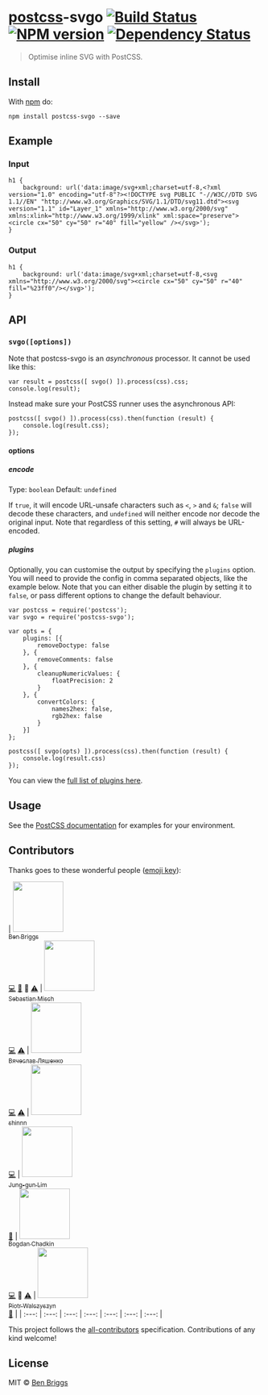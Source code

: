 <h1 id="postcsspostcss-svgo-%21build-statusci-%21npm-versionnpm-%21dependency-statusdeps"><a href="https://github.com/postcss/postcss">postcss</a>-svgo <a href="https://travis-ci.org/ben-eb/postcss-svgo"><img src="https://travis-ci.org/ben-eb/postcss-svgo.svg?branch=master" alt="Build Status" /></a> <a href="http://badge.fury.io/js/postcss-svgo"><img src="https://badge.fury.io/js/postcss-svgo.svg" alt="NPM version" /></a> <a href="https://gemnasium.com/ben-eb/postcss-svgo"><img src="https://gemnasium.com/ben-eb/postcss-svgo.svg" alt="Dependency Status" /></a></h1>

<blockquote>
  <p>Optimise inline SVG with PostCSS.</p>
</blockquote>

<h2 id="install">Install</h2>

<p>With <a href="https://npmjs.org/package/postcss-svgo">npm</a> do:</p>

<pre><code>npm install postcss-svgo --save
</code></pre>

<h2 id="example">Example</h2>

<h3 id="input">Input</h3>

<pre><code class="css">h1 {
    background: url('data:image/svg+xml;charset=utf-8,&lt;?xml version="1.0" encoding="utf-8"?&gt;&lt;!DOCTYPE svg PUBLIC "-//W3C//DTD SVG 1.1//EN" "http://www.w3.org/Graphics/SVG/1.1/DTD/svg11.dtd"&gt;&lt;svg version="1.1" id="Layer_1" xmlns="http://www.w3.org/2000/svg" xmlns:xlink="http://www.w3.org/1999/xlink" xml:space="preserve"&gt;&lt;circle cx="50" cy="50" r="40" fill="yellow" /&gt;&lt;/svg&gt;');
}
</code></pre>

<h3 id="output">Output</h3>

<pre><code class="css">h1 {
    background: url('data:image/svg+xml;charset=utf-8,&lt;svg xmlns="http://www.w3.org/2000/svg"&gt;&lt;circle cx="50" cy="50" r="40" fill="%23ff0"/&gt;&lt;/svg&gt;');
}
</code></pre>

<h2 id="api">API</h2>

<h3 id="%60svgooptions%60"><code>svgo([options])</code></h3>

<p>Note that postcss-svgo is an <em>asynchronous</em> processor. It cannot be used
like this:</p>

<pre><code class="js">var result = postcss([ svgo() ]).process(css).css;
console.log(result);
</code></pre>

<p>Instead make sure your PostCSS runner uses the asynchronous API:</p>

<pre><code class="js">postcss([ svgo() ]).process(css).then(function (result) {
    console.log(result.css);
});
</code></pre>

<h4 id="options">options</h4>

<h5 id="encode">encode</h5>

<p>Type: <code>boolean</code>
Default: <code>undefined</code></p>

<p>If <code>true</code>, it will encode URL-unsafe characters such as <code>&lt;</code>, <code>&gt;</code> and <code>&amp;</code>;
<code>false</code> will decode these characters, and <code>undefined</code> will neither encode nor
decode the original input. Note that regardless of this setting, <code>#</code> will
always be URL-encoded.</p>

<h5 id="plugins">plugins</h5>

<p>Optionally, you can customise the output by specifying the <code>plugins</code> option. You
will need to provide the config in comma separated objects, like the example
below. Note that you can either disable the plugin by setting it to <code>false</code>,
or pass different options to change the default behaviour.</p>

<pre><code class="js">var postcss = require('postcss');
var svgo = require('postcss-svgo');

var opts = {
    plugins: [{
        removeDoctype: false
    }, {
        removeComments: false
    }, {
        cleanupNumericValues: {
            floatPrecision: 2
        }
    }, {
        convertColors: {
            names2hex: false,
            rgb2hex: false
        }
    }]
};

postcss([ svgo(opts) ]).process(css).then(function (result) {
    console.log(result.css)
});
</code></pre>

<p>You can view the <a href="https://github.com/svg/svgo/tree/master/plugins">full list of plugins here</a>.</p>

<h2 id="usage">Usage</h2>

<p>See the <a href="https://github.com/postcss/postcss#usage">PostCSS documentation</a> for
examples for your environment.</p>

<h2 id="contributors">Contributors</h2>

<p>Thanks goes to these wonderful people (<a href="https://github.com/kentcdodds/all-contributors#emoji-key">emoji key</a>):</p>

<p><!-- ALL-CONTRIBUTORS-LIST:START - Do not remove or modify this section -->
| <a href="http://beneb.info"><img src="https://avatars.githubusercontent.com/u/1282980?v=3" width="100px;"/><br /><sub>Ben Briggs</sub></a><br /><a href="https://github.com/ben-eb/postcss-svgo/commits?author=ben-eb">💻</a> <a href="https://github.com/ben-eb/postcss-svgo/commits?author=ben-eb">📖</a> 👀 <a href="https://github.com/ben-eb/postcss-svgo/commits?author=ben-eb">⚠️</a> | <a href="https://sebastian-misch.de"><img src="https://avatars.githubusercontent.com/u/7263665?v=3" width="100px;"/><br /><sub>Sebastian Misch</sub></a><br /><a href="https://github.com/ben-eb/postcss-svgo/commits?author=sbstnmsch">💻</a> <a href="https://github.com/ben-eb/postcss-svgo/commits?author=sbstnmsch">⚠️</a> | <a href="https://github.com/ophyros"><img src="https://avatars.githubusercontent.com/u/11319202?v=3" width="100px;"/><br /><sub>Вячеслав Ляшенко</sub></a><br /><a href="https://github.com/ben-eb/postcss-svgo/commits?author=ophyros">💻</a> <a href="https://github.com/ben-eb/postcss-svgo/commits?author=ophyros">⚠️</a> | <a href="https://shinnn.github.io"><img src="https://avatars.githubusercontent.com/u/1131567?v=3" width="100px;"/><br /><sub>shinnn</sub></a><br /><a href="https://github.com/ben-eb/postcss-svgo/commits?author=shinnn">💻</a> | <a href="https://github.com/j6lim"><img src="https://avatars.githubusercontent.com/u/45338?v=3" width="100px;"/><br /><sub>Jung-gun Lim</sub></a><br /><a href="https://github.com/ben-eb/postcss-svgo/issues?q=author%3Aj6lim">🐛</a> | <a href="https://github.com/TrySound"><img src="https://avatars.githubusercontent.com/u/5635476?v=3" width="100px;"/><br /><sub>Bogdan Chadkin</sub></a><br /><a href="https://github.com/ben-eb/postcss-svgo/commits?author=TrySound">💻</a> 👀 <a href="https://github.com/ben-eb/postcss-svgo/commits?author=TrySound">⚠️</a> | <a href="http://outof.me"><img src="https://avatars.githubusercontent.com/u/368561?v=3" width="100px;"/><br /><sub>Piotr Walczyszyn</sub></a><br /><a href="https://github.com/ben-eb/postcss-svgo/issues?q=author%3Apwalczyszyn">🐛</a> |
| :---: | :---: | :---: | :---: | :---: | :---: | :---: |
<!-- ALL-CONTRIBUTORS-LIST:END --></p>

<p>This project follows the <a href="https://github.com/kentcdodds/all-contributors">all-contributors</a> specification. Contributions of
any kind welcome!</p>

<h2 id="license">License</h2>

<p>MIT © <a href="http://beneb.info">Ben Briggs</a></p>
